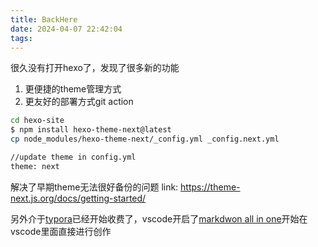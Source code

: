 ```yaml
---
title: BackHere
date: 2024-04-07 22:42:04
tags:
---
```

很久没有打开hexo了，发现了很多新的功能
1. 更便捷的theme管理方式
2. 更友好的部署方式git action

```bash
cd hexo-site
$ npm install hexo-theme-next@latest
cp node_modules/hexo-theme-next/_config.yml _config.next.yml

//update theme in config.yml
theme: next
```
解决了早期theme无法很好备份的问题
link: https://theme-next.js.org/docs/getting-started/

另外介于[typora](https://typora.io/)已经开始收费了，vscode开启了[markdwon all in one](https://marketplace.visualstudio.com/items?itemName=yzhang.markdown-all-in-one)开始在vscode里面直接进行创作
